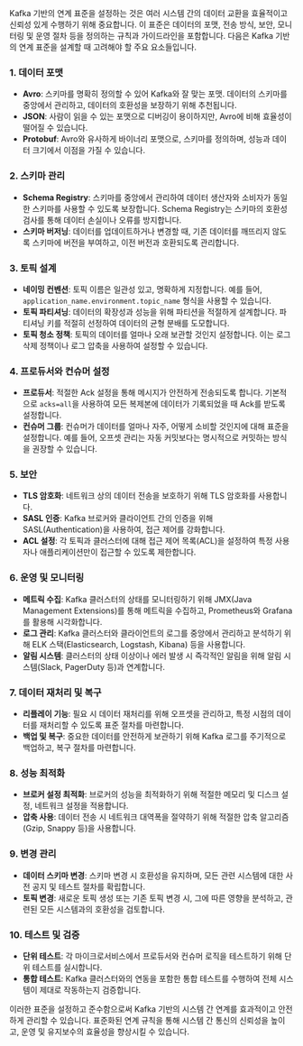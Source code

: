 Kafka 기반의 연계 표준을 설정하는 것은 여러 시스템 간의 데이터 교환을 효율적이고 신뢰성 있게 수행하기 위해 중요합니다. 이 표준은 데이터의 포맷, 전송 방식, 보안, 모니터링 및 운영 절차 등을 정의하는 규칙과 가이드라인을 포함합니다. 다음은 Kafka 기반의 연계 표준을 설계할 때 고려해야 할 주요 요소들입니다.

### 1. **데이터 포맷**
   - **Avro**: 스키마를 명확히 정의할 수 있어 Kafka와 잘 맞는 포맷. 데이터의 스키마를 중앙에서 관리하고, 데이터의 호환성을 보장하기 위해 추천됩니다.
   - **JSON**: 사람이 읽을 수 있는 포맷으로 디버깅이 용이하지만, Avro에 비해 효율성이 떨어질 수 있습니다.
   - **Protobuf**: Avro와 유사하게 바이너리 포맷으로, 스키마를 정의하며, 성능과 데이터 크기에서 이점을 가질 수 있습니다.

### 2. **스키마 관리**
   - **Schema Registry**: 스키마를 중앙에서 관리하여 데이터 생산자와 소비자가 동일한 스키마를 사용할 수 있도록 보장합니다. Schema Registry는 스키마의 호환성 검사를 통해 데이터 손실이나 오류를 방지합니다.
   - **스키마 버저닝**: 데이터를 업데이트하거나 변경할 때, 기존 데이터를 깨뜨리지 않도록 스키마에 버전을 부여하고, 이전 버전과 호환되도록 관리합니다.

### 3. **토픽 설계**
   - **네이밍 컨벤션**: 토픽 이름은 일관성 있고, 명확하게 지정합니다. 예를 들어, `application_name.environment.topic_name` 형식을 사용할 수 있습니다.
   - **토픽 파티셔닝**: 데이터의 확장성과 성능을 위해 파티션을 적절하게 설계합니다. 파티셔닝 키를 적절히 선정하여 데이터의 균형 분배를 도모합니다.
   - **토픽 청소 정책**: 토픽의 데이터를 얼마나 오래 보관할 것인지 설정합니다. 이는 로그 삭제 정책이나 로그 압축을 사용하여 설정할 수 있습니다.

### 4. **프로듀서와 컨슈머 설정**
   - **프로듀서**: 적절한 Ack 설정을 통해 메시지가 안전하게 전송되도록 합니다. 기본적으로 `acks=all`을 사용하여 모든 복제본에 데이터가 기록되었을 때 Ack를 받도록 설정합니다.
   - **컨슈머 그룹**: 컨슈머가 데이터를 얼마나 자주, 어떻게 소비할 것인지에 대해 표준을 설정합니다. 예를 들어, 오프셋 관리는 자동 커밋보다는 명시적으로 커밋하는 방식을 권장할 수 있습니다.

### 5. **보안**
   - **TLS 암호화**: 네트워크 상의 데이터 전송을 보호하기 위해 TLS 암호화를 사용합니다.
   - **SASL 인증**: Kafka 브로커와 클라이언트 간의 인증을 위해 SASL(Authentication)을 사용하여, 접근 제어를 강화합니다.
   - **ACL 설정**: 각 토픽과 클러스터에 대해 접근 제어 목록(ACL)을 설정하여 특정 사용자나 애플리케이션만이 접근할 수 있도록 제한합니다.

### 6. **운영 및 모니터링**
   - **메트릭 수집**: Kafka 클러스터의 상태를 모니터링하기 위해 JMX(Java Management Extensions)를 통해 메트릭을 수집하고, Prometheus와 Grafana를 활용해 시각화합니다.
   - **로그 관리**: Kafka 클러스터와 클라이언트의 로그를 중앙에서 관리하고 분석하기 위해 ELK 스택(Elasticsearch, Logstash, Kibana) 등을 사용합니다.
   - **알림 시스템**: 클러스터의 상태 이상이나 에러 발생 시 즉각적인 알림을 위해 알림 시스템(Slack, PagerDuty 등)과 연계합니다.

### 7. **데이터 재처리 및 복구**
   - **리플레이 기능**: 필요 시 데이터 재처리를 위해 오프셋을 관리하고, 특정 시점의 데이터를 재처리할 수 있도록 표준 절차를 마련합니다.
   - **백업 및 복구**: 중요한 데이터를 안전하게 보관하기 위해 Kafka 로그를 주기적으로 백업하고, 복구 절차를 마련합니다.

### 8. **성능 최적화**
   - **브로커 설정 최적화**: 브로커의 성능을 최적화하기 위해 적절한 메모리 및 디스크 설정, 네트워크 설정을 적용합니다.
   - **압축 사용**: 데이터 전송 시 네트워크 대역폭을 절약하기 위해 적절한 압축 알고리즘(Gzip, Snappy 등)을 사용합니다.

### 9. **변경 관리**
   - **데이터 스키마 변경**: 스키마 변경 시 호환성을 유지하며, 모든 관련 시스템에 대한 사전 공지 및 테스트 절차를 확립합니다.
   - **토픽 변경**: 새로운 토픽 생성 또는 기존 토픽 변경 시, 그에 따른 영향을 분석하고, 관련된 모든 시스템과의 호환성을 검토합니다.

### 10. **테스트 및 검증**
   - **단위 테스트**: 각 마이크로서비스에서 프로듀서와 컨슈머 로직을 테스트하기 위해 단위 테스트를 실시합니다.
   - **통합 테스트**: Kafka 클러스터와의 연동을 포함한 통합 테스트를 수행하여 전체 시스템이 제대로 작동하는지 검증합니다.

이러한 표준을 설정하고 준수함으로써 Kafka 기반의 시스템 간 연계를 효과적이고 안전하게 관리할 수 있습니다. 표준화된 연계 규칙을 통해 시스템 간 통신의 신뢰성을 높이고, 운영 및 유지보수의 효율성을 향상시킬 수 있습니다.
